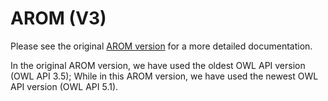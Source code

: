 # AROM (V3)

Please see the original [AROM version](https://github.com/inesosman/AROM) for a more detailed documentation.

In the original AROM version, we have used the oldest OWL API version (OWL API 3.5); While in this AROM version, we have used the newest OWL API version (OWL API 5.1).
